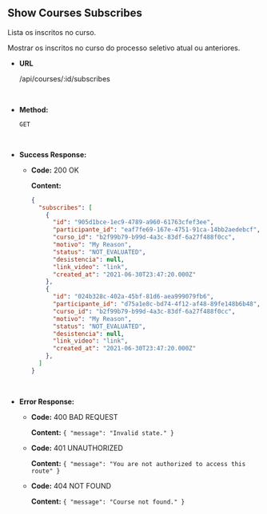 ## **Show Courses Subscribes**

Lista os inscritos no curso.

Mostrar os inscritos no curso do processo seletivo atual ou anteriores.

- **URL**

  /api/courses/:id/subscribes

</br>

- **Method:**

  `GET`

</br>

- **Success Response:**

  - **Code:** 200 OK

    **Content:**

    ```json
    {
      "subscribes": [
        {
          "id": "905d1bce-1ec9-4789-a960-61763cfef3ee",
          "participante_id": "eaf7fe69-167e-4751-91ca-14bb2aedebcf",
          "curso_id": "b2f99b79-b99d-4a3c-83df-6a27f488f0cc",
          "motivo": "My Reason",
          "status": "NOT_EVALUATED",
          "desistencia": null,
          "link_video": "link",
          "created_at": "2021-06-30T23:47:20.000Z"
        },
        {
          "id": "024b328c-402a-45bf-81d6-aea999079fb6",
          "participante_id": "d75a1e8c-bd74-4f12-af48-89fe148b6b48",
          "curso_id": "b2f99b79-b99d-4a3c-83df-6a27f488f0cc",
          "motivo": "My Reason",
          "status": "NOT_EVALUATED",
          "desistencia": null,
          "link_video": "link",
          "created_at": "2021-06-30T23:47:20.000Z"
        },
      ]
    }
    ```

</br>

- **Error Response:**

  - **Code:** 400 BAD REQUEST

    **Content:** `{ "message": "Invalid state." }`

  - **Code:** 401 UNAUTHORIZED

    **Content:** `{ "message": "You are not authorized to access this route" }`

  - **Code:** 404 NOT FOUND

    **Content:** `{ "message": "Course not found." }`
